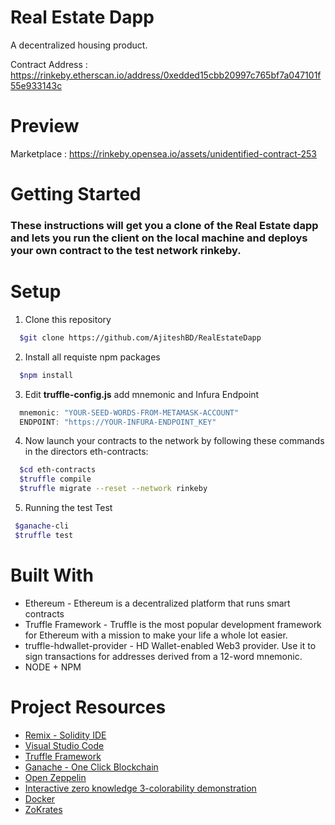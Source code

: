 # Real Estate Dapp
A decentralized housing product.

Contract Address : https://rinkeby.etherscan.io/address/0xedded15cbb20997c765bf7a047101f55e933143c

# Preview

Marketplace : https://rinkeby.opensea.io/assets/unidentified-contract-253

# Getting Started

### These instructions will get you a clone of the Real Estate dapp and lets you run the client on the local machine and deploys your own contract to the test network rinkeby.

# Setup

1. Clone this repository

```bash
  $git clone https://github.com/AjiteshBD/RealEstateDapp
```

2. Install all requiste npm packages

```bash
  $npm install
```

3. Edit **truffle-config.js** add mnemonic and Infura Endpoint

```javascript
  mnemonic: "YOUR-SEED-WORDS-FROM-METAMASK-ACCOUNT"
  ENDPOINT: "https://YOUR-INFURA-ENDPOINT_KEY"
```

4. Now launch your contracts to the network by following these commands in the directors eth-contracts:

```bash
  $cd eth-contracts
  $truffle compile
  $truffle migrate --reset --network rinkeby
 ```

5. Running the test Test

```bash
 $ganache-cli
 $truffle test
```

# Built With
* Ethereum - Ethereum is a decentralized platform that runs smart contracts
* Truffle Framework - Truffle is the most popular development framework for Ethereum with a mission to make your life a whole lot easier.
* truffle-hdwallet-provider - HD Wallet-enabled Web3 provider. Use it to sign transactions for addresses derived from a 12-word mnemonic.
* NODE + NPM



# Project Resources

* [Remix - Solidity IDE](https://remix.ethereum.org/)
* [Visual Studio Code](https://code.visualstudio.com/)
* [Truffle Framework](https://truffleframework.com/)
* [Ganache - One Click Blockchain](https://truffleframework.com/ganache)
* [Open Zeppelin ](https://openzeppelin.org/)
* [Interactive zero knowledge 3-colorability demonstration](http://web.mit.edu/~ezyang/Public/graph/svg.html)
* [Docker](https://docs.docker.com/install/)
* [ZoKrates](https://github.com/Zokrates/ZoKrates)
